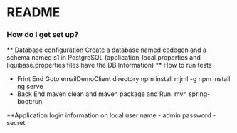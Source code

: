 # README #

### How do I get set up? ###

** Database configuration
	Create a database named codegen and a schema named s1 in PostgreSQL (application-local.properties and liquibase.properties files have the DB Information)
** How to run tests
* Frint End
	Goto emailDemoClient directory
	npm install mjml -g
	npm install
	ng serve
* Back End
maven clean and maven package and Run.
mvn spring-boot:run

**Application login information on local
user name - admin
password - secret

